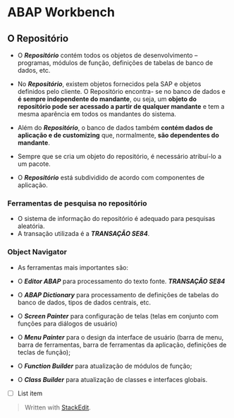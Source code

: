 # ABAP Workbench

## O Repositório

- O ___Repositório___ contém todos os objetos de desenvolvimento – programas, módulos de função, definições de tabelas de banco de dados, etc. 

- No ___Repositório___, existem objetos fornecidos pela SAP e objetos definidos pelo cliente. O Repositório encontra- se no banco de dados e **é sempre independente do mandante**, ou seja, um **objeto do repositório pode ser acessado a partir de qualquer mandante** e tem a mesma aparência em todos os mandantes do sistema.

- Além do ___Repositório___, o banco de dados também **contém dados de aplicação e de customizing** que, normalmente, **são dependentes do mandante**.

- Sempre que se cria um objeto do repositório, é necessário atribuí-lo a um pacote.

- O ___Repositório___ está subdividido de acordo com componentes de aplicação.

### Ferramentas de pesquisa no repositório
- O sistema de informação do repositório é adequado para pesquisas aleatória.
-  A transação utilizada é a ***TRANSAÇÃO SE84***.

### Object Navigator

- As ferramentas mais importantes são:

- O ***Editor ABAP*** para processamento do texto fonte. ***TRANSAÇÃO SE84***

- O ***ABAP Dictionary*** para processamento de definições de tabelas do banco de dados, tipos de dados centrais, etc.

- O ***Screen Painter*** para configuração de telas (telas em conjunto com funções para diálogos de usuário)

- O ***Menu Painter*** para o design da interface de usuário (barra de menu, barra de ferramentas, barra de ferramentas da aplicação, definições de teclas de função);
    
- O ***Function Builder*** para atualização de módulos de função;

- O ***Class Builder*** para atualização de classes e interfaces globais.

   

 - [ ] List item

> Written with [StackEdit](https://stackedit.io/).
<!--stackedit_data:
eyJoaXN0b3J5IjpbLTYzNTI4MzA0NiwtMTQ2ODk0MTI1MSwxNj
kwMTE5OTE1LC00MzY5NDYzOTIsLTE2Mjg2NzI0NDAsLTE4MDY0
MzU0NjNdfQ==
-->